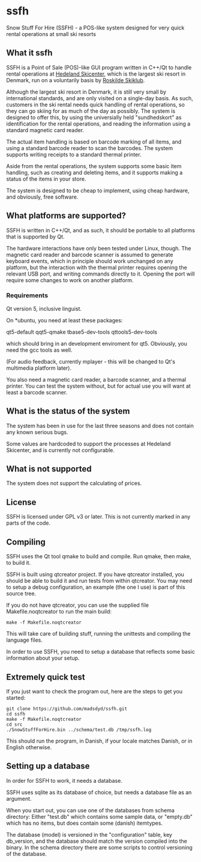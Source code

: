 ssfh
====

Snow Stuff For Hire (SSFH) - a POS-like system designed for very quick
rental operations at small ski resorts

## What it ssfh

SSFH is a Point of Sale (POS)-like GUI program written in C++/Qt to
handle rental operations at
[Hedeland Skicenter](http://www.hedelandskicenter.dk/), which is the
largest ski resort in Denmark, run on a voluntarily basis by
[Roskilde Skiklub](http://www.roskildeskiklub.dk).

Although the largest ski resort in Denmark, it is still very small by
international standards, and are only visited on a single-day
basis. As such, customers in the ski rental needs quick handling of
rental operations, so they can go skiing for as much of the day as
possibly. The system is designed to offer this, by using the
universially held "sundhedskort" as identification for the rental
operations, and reading the information using a standard magnetic card
reader.

The actual item handling is based on barcode marking of all items, and
using a standard barcode reader to scan the barcodes. The system
supports writing receipts to a standard thermal printer.

Aside from the rental operations, the system supports some basic item
handling, such as creating and deleting items, and it supports making
a status of the items in your store.

The system is designed to be cheap to implement, using cheap hardware,
and obviously, free software.

## What platforms are supported?

SSFH is written in C++/Qt, and as such, it should be portable to all
platforms that is supported by Qt. 

The hardware interactions have only been tested under Linux,
though. The magnetic card reader and barcode scanner is assumed to
generate keyboard events, which in principle should work unchanged on
any platform, but the interaction with the thermal printer requires
opening the relevant USB port, and writing commands directly to
it. Opening the port will require some changes to work on another
platform.

### Requirements

Qt version 5, inclusive linguist.

On *ubuntu, you need at least these packages:

qt5-default qqt5-qmake tbase5-dev-tools qttools5-dev-tools

which should bring in an development enviroment for qt5. Obviously, you need the gcc tools as well.

(For audio feedback, currently mplayer - this will be changed to Qt's
multimedia platform later).

You also need a magnetic card reader, a barcode scanner, and a thermal
printer. You can test the system without, but for actual use you will
want at least a barcode scanner.

## What is the status of the system

The system has been in use for the last three seasons and does not
contain any known serious bugs.

Some values are hardcoded to support the processes at Hedeland
Skicenter, and is currently not configurable.

## What is not supported

The system does not support the calculating of prices.

## License

SSFH is licensed under GPL v3 or later. This is not currently marked in any parts of the code.

## Compiling

SSFH uses the Qt tool qmake to build and compile. Run qmake, then
make, to build it.

SSFH is built using qtcreator project. If you have qtcreator installed, you should be able to build it and run tests from within qtcreator. You may need to setup a debug configuration, an example (the one I use) is part of this source tree.

If you do not have qtcreator, you can use the supplied file Makefile.noqtcreator to run the main build:

```shell
make -f Makefile.noqtcreator
```

This will take care of building stuff, running the unittests and compiling the language files.

In order to use SSFH, you need to setup a database that reflects some basic information about your setup.

## Extremely quick test

If you just want to check the program out, here are the steps to get you started:

```shell
git clone https://github.com/madsdyd/ssfh.git
cd ssfh
make -f Makefile.noqtcreator 
cd src
./SnowStuffForHire.bin ../schema/test.db /tmp/ssfh.log
```

This should run the program, in Danish, if your locale matches Danish, or in English otherwise.

## Setting up a database

In order for SSFH to work, it needs a database.

SSFH uses sqlite as its database of choice, but needs a database file as an argument.

When you start out, you can use one of the databases from schema directory: Either "test.db" which contains some sample data, or "empty.db" which has no items, but does contain some (danish) itemtypes.

The database (model) is versioned in the "configuration" table, key db_version, and the database should match the version compiled into the binary. In the schema directory there are some scripts to control versioning of the database.

